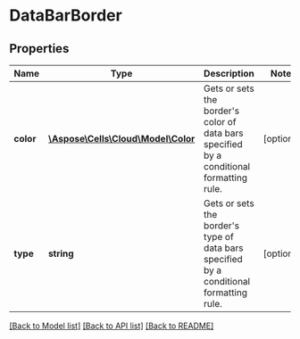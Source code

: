 # DataBarBorder

## Properties
Name | Type | Description | Notes
------------ | ------------- | ------------- | -------------
**color** | [**\Aspose\Cells\Cloud\Model\Color**](Color.md) | Gets or sets the border&#39;s color of data bars specified by a conditional formatting rule. | [optional] 
**type** | **string** | Gets or sets the border&#39;s type of data bars specified by a conditional formatting rule. | [optional] 

[[Back to Model list]](../README.md#documentation-for-models) [[Back to API list]](../README.md#documentation-for-api-endpoints) [[Back to README]](../README.md)


